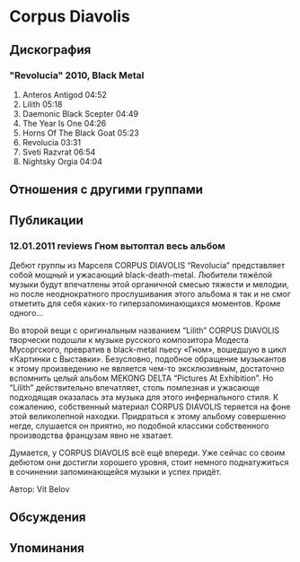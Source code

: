 # Corpus Diavolis



## Дискография

### "Revolucia" 2010, Black Metal

1. Anteros Antigod 04:52	
2. Lilith 05:18	
3. Daemonic Black Scepter 04:49	
4. The Year Is One 04:26	
5. Horns Of The Black Goat 05:23	
6. Revolucia 03:31	
7. Sveti Razvrat 06:54	
8. Nightsky Orgia 04:04


## Отношения с другими группами


## Публикации

### 12.01.2011 reviews Гном вытоптал весь альбом

<P>Дебют группы из Марселя CORPUS DIAVOLIS “Revolucia” представляет собой мощный и ужасающий black-death-metal. Любители тяжёлой музыки будут впечатлены этой органичной смесью тяжести и мелодии, но после неоднократного прослушивания этого альбома я так и не смог отметить для себя каких-то гиперзапоминающихся моментов. Кроме одного…</P>
<P>Во второй вещи с оригинальным названием “Lilith” CORPUS DIAVOLIS творчески подошли к музыке русского композитора Модеста Мусоргского, превратив в black-metal пьесу «Гном», вошедшую в цикл «Картинки с Выставки». Безусловно, подобное обращение музыкантов к этому произведению не является чем-то эксклюзивным, достаточно вспомнить целый альбом MEKONG DELTA “Pictures At Exhibition”. Но “Lilith” действительно впечатляет, столь помпезная и ужасающе подходящая оказалась эта музыка для этого инфернального стиля. К сожалению, собственный материал CORPUS DIAVOLIS теряется на фоне этой великолепной находки. Придраться к этому альбому совершенно негде, слушается он приятно, но подобной классики собственного производства французам явно не хватает. </P>
<P>Думается, у CORPUS DIAVOLIS всё ещё впереди. Уже сейчас со своим дебютом они достигли хорошего уровня, стоит немного поднатужиться в сочинении запоминающейся музыки и успех придёт.</P>
Автор: Vit Belov


## Обсуждения


## Упоминания

